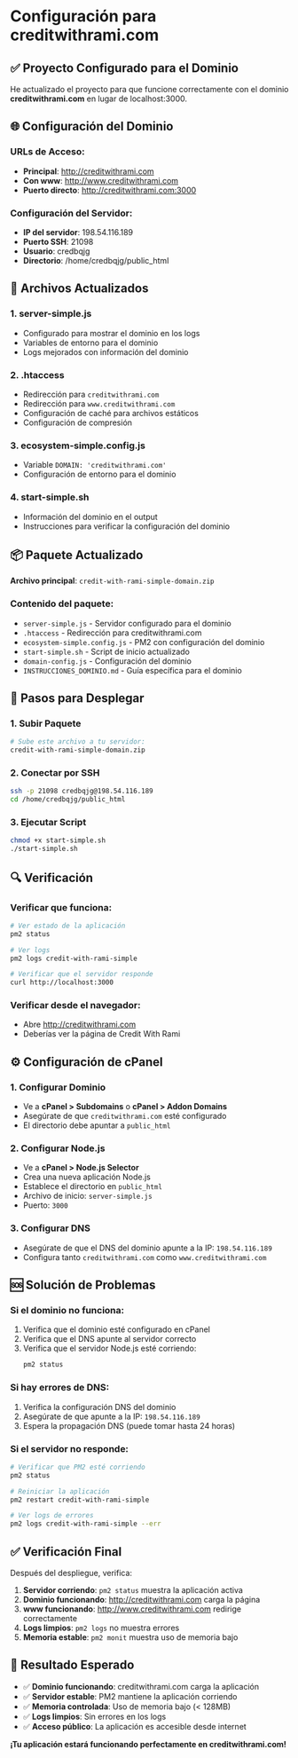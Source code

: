 # Configuración para creditwithrami.com

## ✅ Proyecto Configurado para el Dominio

He actualizado el proyecto para que funcione correctamente con el dominio **creditwithrami.com** en lugar de localhost:3000.

## 🌐 Configuración del Dominio

### URLs de Acceso:
- **Principal**: http://creditwithrami.com
- **Con www**: http://www.creditwithrami.com
- **Puerto directo**: http://creditwithrami.com:3000

### Configuración del Servidor:
- **IP del servidor**: 198.54.116.189
- **Puerto SSH**: 21098
- **Usuario**: credbqjg
- **Directorio**: /home/credbqjg/public_html

## 🔧 Archivos Actualizados

### 1. **server-simple.js**
- Configurado para mostrar el dominio en los logs
- Variables de entorno para el dominio
- Logs mejorados con información del dominio

### 2. **.htaccess**
- Redirección para `creditwithrami.com`
- Redirección para `www.creditwithrami.com`
- Configuración de caché para archivos estáticos
- Configuración de compresión

### 3. **ecosystem-simple.config.js**
- Variable `DOMAIN: 'creditwithrami.com'`
- Configuración de entorno para el dominio

### 4. **start-simple.sh**
- Información del dominio en el output
- Instrucciones para verificar la configuración del dominio

## 📦 Paquete Actualizado

**Archivo principal**: `credit-with-rami-simple-domain.zip`

### Contenido del paquete:
- `server-simple.js` - Servidor configurado para el dominio
- `.htaccess` - Redirección para creditwithrami.com
- `ecosystem-simple.config.js` - PM2 con configuración del dominio
- `start-simple.sh` - Script de inicio actualizado
- `domain-config.js` - Configuración del dominio
- `INSTRUCCIONES_DOMINIO.md` - Guía específica para el dominio

## 🚀 Pasos para Desplegar

### 1. **Subir Paquete**
```bash
# Sube este archivo a tu servidor:
credit-with-rami-simple-domain.zip
```

### 2. **Conectar por SSH**
```bash
ssh -p 21098 credbqjg@198.54.116.189
cd /home/credbqjg/public_html
```

### 3. **Ejecutar Script**
```bash
chmod +x start-simple.sh
./start-simple.sh
```

## 🔍 Verificación

### Verificar que funciona:
```bash
# Ver estado de la aplicación
pm2 status

# Ver logs
pm2 logs credit-with-rami-simple

# Verificar que el servidor responde
curl http://localhost:3000
```

### Verificar desde el navegador:
- Abre http://creditwithrami.com
- Deberías ver la página de Credit With Rami

## ⚙️ Configuración de cPanel

### 1. **Configurar Dominio**
- Ve a **cPanel > Subdomains** o **cPanel > Addon Domains**
- Asegúrate de que `creditwithrami.com` esté configurado
- El directorio debe apuntar a `public_html`

### 2. **Configurar Node.js**
- Ve a **cPanel > Node.js Selector**
- Crea una nueva aplicación Node.js
- Establece el directorio en `public_html`
- Archivo de inicio: `server-simple.js`
- Puerto: `3000`

### 3. **Configurar DNS**
- Asegúrate de que el DNS del dominio apunte a la IP: `198.54.116.189`
- Configura tanto `creditwithrami.com` como `www.creditwithrami.com`

## 🆘 Solución de Problemas

### Si el dominio no funciona:
1. Verifica que el dominio esté configurado en cPanel
2. Verifica que el DNS apunte al servidor correcto
3. Verifica que el servidor Node.js esté corriendo:
   ```bash
   pm2 status
   ```

### Si hay errores de DNS:
1. Verifica la configuración DNS del dominio
2. Asegúrate de que apunte a la IP: `198.54.116.189`
3. Espera la propagación DNS (puede tomar hasta 24 horas)

### Si el servidor no responde:
```bash
# Verificar que PM2 esté corriendo
pm2 status

# Reiniciar la aplicación
pm2 restart credit-with-rami-simple

# Ver logs de errores
pm2 logs credit-with-rami-simple --err
```

## ✅ Verificación Final

Después del despliegue, verifica:

1. **Servidor corriendo**: `pm2 status` muestra la aplicación activa
2. **Dominio funcionando**: http://creditwithrami.com carga la página
3. **www funcionando**: http://www.creditwithrami.com redirige correctamente
4. **Logs limpios**: `pm2 logs` no muestra errores
5. **Memoria estable**: `pm2 monit` muestra uso de memoria bajo

## 🎯 Resultado Esperado

- ✅ **Dominio funcionando**: creditwithrami.com carga la aplicación
- ✅ **Servidor estable**: PM2 mantiene la aplicación corriendo
- ✅ **Memoria controlada**: Uso de memoria bajo (< 128MB)
- ✅ **Logs limpios**: Sin errores en los logs
- ✅ **Acceso público**: La aplicación es accesible desde internet

**¡Tu aplicación estará funcionando perfectamente en creditwithrami.com!**
